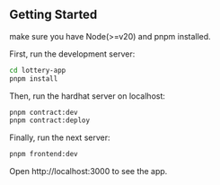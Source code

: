 
## Getting Started

make sure you have Node(>=v20) and pnpm installed.

First, run the development server:

```bash
cd lottery-app
pnpm install
```

Then, run the hardhat server on localhost:

```bash
pnpm contract:dev
pnpm contract:deploy
```
Finally, run the next server:

```bash
pnpm frontend:dev
```

Open http://localhost:3000 to see the app.